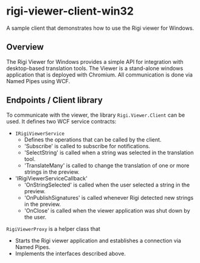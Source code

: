 # rigi-viewer-client-win32
A sample client that demonstrates how to use the Rigi viewer for Windows. 

## Overview 

The Rigi Viewer for Windows provides a simple API for integration with desktop-based translation tools. The Viewer is a stand-alone 
windows application that is deployed with Chromium. All communication is done via Named Pipes using WCF. 

## Endpoints / Client library 

To communicate with the viewer, the library `Rigi.Viewer.Client` can be used. It defines two WCF service contracts: 

- `IRigiViewerService`
  - Defines the operations that can be called by the client. 
  - 'Subscribe' is called to subscribe for notifications. 
  - 'SelectString' is called when a string was selected in the translation tool. 
  - 'TranslateMany' is called to change the translation of one or more strings in the preview. 
- 'IRigiViewerServiceCallback'
  - 'OnStringSelected' is called when the user selected a string in the preview. 
  - 'OnPublishSignatures' is called whenever Rigi detected new strings in the preview. 
  - 'OnClose' is called when the viewer application was shut down by the user. 

`RigiViewerProxy` is a helper class that 

- Starts the Rigi viewer application and establishes a connection via Named Pipes. 
- Implements the interfaces described above. 
